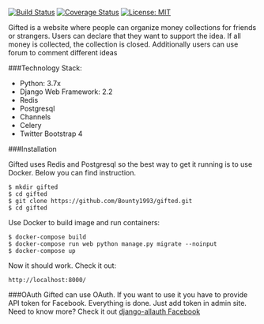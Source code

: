 [![Build Status](https://travis-ci.org/Bounty1993/gifted.svg?branch=master)](https://travis-ci.org/Bounty1993/gifted)
[![Coverage Status](https://coveralls.io/repos/github/Bounty1993/gifted/badge.svg?branch=master)](https://coveralls.io/github/Bounty1993/gifted?branch=master)
[![License: MIT](https://img.shields.io/badge/License-MIT-blue.svg)](https://opensource.org/licenses/MIT)

Gifted is a website where people can organize money collections for friends or strangers. 
Users can declare that they want to support the idea. 
If all money is collected, the collection is closed. 
Additionally users can use forum to comment different ideas

###Technology Stack:
* Python: 3.7x
* Django Web Framework: 2.2
* Redis
* Postgresql
* Channels
* Celery
* Twitter Bootstrap 4


###Installation

Gifted uses Redis and Postgresql so the best way to get it running is to use Docker.
Below you can find instruction.
```
$ mkdir gifted
$ cd gifted
$ git clone https://github.com/Bounty1993/gifted.git
$ cd gifted
```
Use Docker to build image and run containers:
```
$ docker-compose build
$ docker-compose run web python manage.py migrate --noinput
$ docker-compose up
```
Now it should work. Check it out:
```
http://localhost:8000/
```
###OAuth
Gifted can use OAuth. If you want to use it you have to provide API token for Facebook. Everything is done. Just add token in admin site. Need to know more? Check it out [django-allauth Facebook](https://django-allauth.readthedocs.io/en/latest/providers.html#facebook)